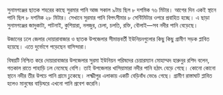 সুনামগঞ্জের ছাতক শহরের কাছে সুরমার পানি আজ সকাল ৯টায় ছিল ৮ দশমিক ৭৬ মিটার। আগের দিন একই স্থানে পানি ছিল ৮ দশমিক ২৮ মিটার। সেখানে সুরমার পানি বিপৎসীমার ৮ সেন্টিমিটার ওপরে প্রবাহিত হচ্ছে। এ ছাড়া সুনামগঞ্জের জাদুকাটা, পাটনাই, কুশিয়ারা, নলজুর, চেলা, চলতি, রক্তি, বৌলাই—সব নদীর পানি বেড়েছে।

উজানের ঢলে জেলার দোয়ারাবাজার ও ছাতক উপজেলার সীমান্তবর্তী ইউনিয়নগুলোর কিছু কিছু গ্রামীণ সড়ক প্লাবিত হয়েছে। এতে দুর্ভোগে পড়েছেন বাসিন্দারা।

বিষয়টি নিশ্চিত করে দোয়ারাবাজার উপজেলার সুরমা ইউনিয়ন পরিষদের চেয়ারম্যান মোহাম্মদ হারুনুর রশিদ বলেন, গতকাল রাতে পাহাড়ি ঢল নেমেছে বেশি। তাই উপজেলার খাসিয়ামারা নদীর পানি হঠাৎ বেড়ে গেছে। কোনো কোনো স্থানে নদীর তীর উপচে পানি গ্রামে ঢুকেছে। লক্ষ্মীপুর এলাকায় একটি বেড়িবাঁধ ভেঙে গেছে। গ্রামীণ রাস্তাঘাট প্লাবিত হলেও মানুষের বাড়িঘরে এখনো পানি প্রবেশ করেনি।
